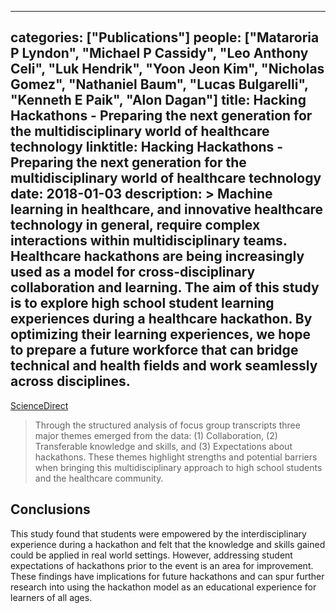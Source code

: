 
---
categories: ["Publications"]
people: ["Mataroria P Lyndon", "Michael P Cassidy", "Leo Anthony Celi", "Luk Hendrik", "Yoon Jeon Kim", "Nicholas Gomez", "Nathaniel Baum", "Lucas Bulgarelli", "Kenneth E Paik", "Alon Dagan"]
title: Hacking Hackathons - Preparing the next generation for the multidisciplinary world of healthcare technology
linktitle: Hacking Hackathons - Preparing the next generation for the multidisciplinary world of healthcare technology
date: 2018-01-03
description: >
 Machine learning in healthcare, and innovative healthcare technology in general, require complex interactions within multidisciplinary teams. Healthcare hackathons are being increasingly used as a model for cross-disciplinary collaboration and learning. The aim of this study is to explore high school student learning experiences during a healthcare hackathon. By optimizing their learning experiences, we hope to prepare a future workforce that can bridge technical and health fields and work seamlessly across disciplines. 
---

<a href="https://www.sciencedirect.com/science/article/pii/S1386505617304719?via%3Dihub" target="_blank">ScienceDirect</a>

>Through the structured analysis of focus group transcripts three major themes emerged from the data: (1) Collaboration, (2) Transferable knowledge and skills, and (3) Expectations about hackathons. These themes highlight strengths and potential barriers when bringing this multidisciplinary approach to high school students and the healthcare community.

## Conclusions

This study found that students were empowered by the interdisciplinary experience during a hackathon and felt that the knowledge and skills gained could be applied in real world settings. However, addressing student expectations of hackathons prior to the event is an area for improvement. These findings have implications for future hackathons and can spur further research into using the hackathon model as an educational experience for learners of all ages.